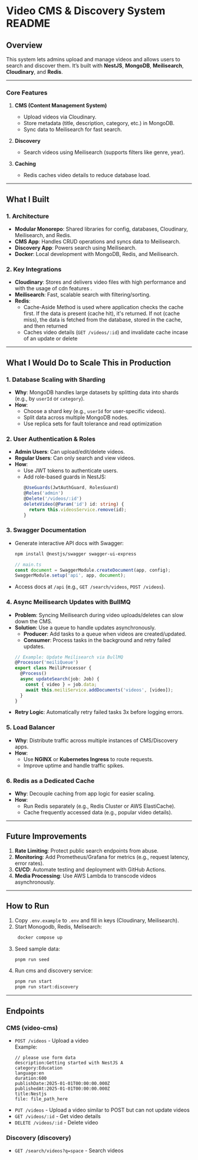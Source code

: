 # Video CMS & Discovery System README

## Overview  
This system lets admins upload and manage videos and allows users to search and discover them. It’s built with **NestJS**, **MongoDB**, **Meilisearch**, **Cloudinary**, and **Redis**.  

---

### Core Features  
1. **CMS (Content Management System)**  
   - Upload videos via Cloudinary.  
   - Store metadata (title, description, category, etc.) in MongoDB.  
   - Sync data to Meilisearch for fast search.  

2. **Discovery**  
   - Search videos using Meilisearch (supports filters like genre, year).  

3. **Caching**  
   - Redis caches video details to reduce database load.  

---

## What I Built  
### 1. **Architecture**  
- **Modular Monorepo**: Shared libraries for config, databases, Cloudinary, Meilisearch, and Redis.  
- **CMS App**: Handles CRUD operations and syncs data to Meilisearch.  
- **Discovery App**: Powers search using Meilisearch.  
- **Docker**: Local development with MongoDB, Redis, and Meilisearch.  

### 2. **Key Integrations**  
- **Cloudinary**: Stores and delivers video files with high performance and
  with the usage of cdn features .  
- **Meilisearch**: Fast, scalable search with filtering/sorting.  
- **Redis**: 
  - Cache-Aside Method is used where application checks the cache first. If the data is present (cache hit), it's returned. If not (cache miss), the data is fetched from the database, stored in the cache, and then returned
  - Caches video details (`GET /videos/:id`) and  invalidate cache
  incase of an update or delete  

---

## What I Would Do to Scale This in Production  

### 1. **Database Scaling with Sharding**  
- **Why**: MongoDB handles large datasets by splitting data into shards (e.g., by `userId` or `category`).  
- **How**:  
  - Choose a shard key (e.g., `userId` for user-specific videos).  
  - Split data across multiple MongoDB nodes.  
  - Use replica sets for fault tolerance and read optimization

### 2. **User Authentication & Roles**  
- **Admin Users**: Can upload/edit/delete videos.  
- **Regular Users**: Can only search and view videos.  
- **How**:  
  - Use JWT tokens to authenticate users.  
  - Add role-based guards in NestJS:  
    ```ts
    @UseGuards(JwtAuthGuard, RolesGuard)
    @Roles('admin')
    @Delete('/videos/:id')
    deleteVideo(@Param('id') id: string) {
      return this.videosService.remove(id);
    }
    ```

### 3. **Swagger Documentation**  
- Generate interactive API docs with Swagger:  
  ```bash
  npm install @nestjs/swagger swagger-ui-express
  ```
  ```ts
  // main.ts
  const document = SwaggerModule.createDocument(app, config);
  SwaggerModule.setup('api', app, document);
  ```
- Access docs at `/api` (e.g., `GET /search/videos`, `POST /videos`).  

### 4. **Async Meilisearch Updates with BullMQ**  
- **Problem**: Syncing Meilisearch during video uploads/deletes can slow down the CMS.  
- **Solution**: Use a queue to handle updates asynchronously.  
  - **Producer**: Add tasks to a queue when videos are created/updated.  
  - **Consumer**: Process tasks in the background and retry failed updates.  
  ```ts
  // Example: Update Meilisearch via BullMQ
  @Processor('meiliQueue')
  export class MeiliProcessor {
    @Process()
    async updateSearch(job: Job) {
      const { video } = job.data;
      await this.meiliService.addDocuments('videos', [video]);
    }
  }
  ```
- **Retry Logic**: Automatically retry failed tasks 3x before logging errors.  

### 5. **Load Balancer**  
- **Why**: Distribute traffic across multiple instances of CMS/Discovery apps.  
- **How**:  
  - Use **NGINX** or **Kubernetes Ingress** to route requests.  
  - Improve uptime and handle traffic spikes.  

### 6. **Redis as a Dedicated Cache**  
- **Why**: Decouple caching from app logic for easier scaling.  
- **How**:  
  - Run Redis separately (e.g., Redis Cluster or AWS ElastiCache).  
  - Cache frequently accessed data (e.g., popular video details).  

---

## Future Improvements  
1. **Rate Limiting**: Protect public search endpoints from abuse.  
2. **Monitoring**: Add Prometheus/Grafana for metrics (e.g., request latency, error rates).  
3. **CI/CD**: Automate testing and deployment with GitHub Actions.  
4. **Media Processing**: Use AWS Lambda to transcode videos asynchronously.  

---

## How to Run  
1. Copy `.env.example` to `.env` and fill in keys (Cloudinary, Meilisearch).  
2. Start Monogodb, Redis, Melisearch:  
   ```bash
    docker compose up
   ```
3. Seed sample data:  
   ```bash
   pnpm run seed
   ```
3. Run cms and discovery service:  
   ```bash
   pnpm run start
   pnpm run start:discovery
   ```
---

## Endpoints  
### CMS (video-cms)  
- `POST /videos` - Upload a video  
  Example:
   ```form-data
  // please use form data
  description:Getting started with NestJS A
  category:Education
  language:en
  duration:600
  publishDate:2025-01-01T00:00:00.000Z
  publishedAt:2025-01-01T00:00:00.000Z
  title:Nestjs
  file: file_path_here
   ```
- `PUT /videos` - Upload a video similar to POST but can not update videos
- `GET /videos/:id` - Get video details  
- `DELETE /videos/:id` - Delete video  

### Discovery (discovery)  
- `GET /search/videos?q=space` - Search videos  
